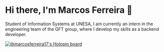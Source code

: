 # Hi there, I'm Marcos Ferreira 👋
Student of Information Systems at UNESA, I am currently an intern in the engineering team of the GFT group, where I develop my skills as a backend developer.
<br/>  

[![@marcosferreira17's Holopin board](https://holopin.me/marcosferreira17)](https://holopin.io/@marcosferreira17)
